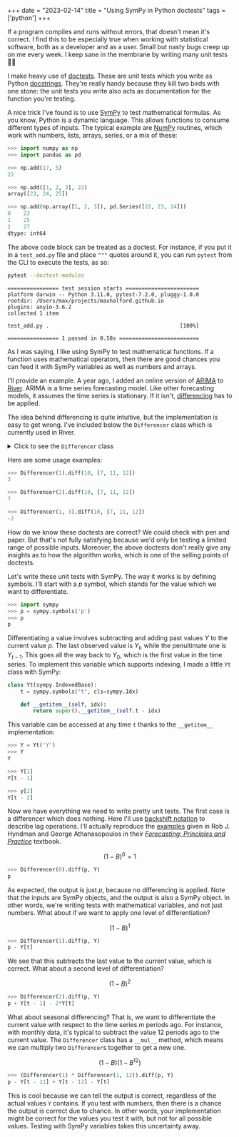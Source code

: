 +++
date = "2023-02-14"
title = "Using SymPy in Python doctests"
tags = ['python']
+++

If a program compiles and runs without errors, that doesn't mean it's correct. I find this to be especially true when working with statistical software, both as a developer and as a user. Small but nasty bugs creep up on me every week. I keep sane in the membrane by writing many unit tests 🐛🔨

I make heavy use of [doctests](https://docs.python.org/3/library/doctest.html). These are unit tests which you write as Python [docstrings](https://realpython.com/documenting-python-code/#documenting-your-python-code-base-using-docstrings). They're really handy because they kill two birds with one stone: the unit tests you write also acts as documentation for the function you're testing.

A nice trick I've found is to use [SymPy](https://www.sympy.org/en/index.html) to test mathematical formulas. As you know, Python is a dynamic language. This allows functions to consume different types of inputs. The typical example are [NumPy](https://numpy.org/) routines, which work with numbers, lists, arrays, series, or a mix of these:

```py
>>> import numpy as np
>>> import pandas as pd

>>> np.add(17, 5)
22

>>> np.add([1, 2, 3], 22)
array([23, 24, 25])

>>> np.add(np.array([1, 2, 3]), pd.Series([22, 23, 24]))
0    23
1    25
2    27
dtype: int64

```

The above code block can be treated as a doctest. For instance, if you put it in a `test_add.py` file and place `"""` quotes around it, you can run `pytest` from the CLI to execute the tests, as so:

```sh
pytest --doctest-modules
```

```
================ test session starts =======================
platform darwin -- Python 3.11.0, pytest-7.2.0, pluggy-1.0.0
rootdir: /Users/max/projects/maxhalford.github.io
plugins: anyio-3.6.2
collected 1 item

test_add.py .                                         [100%]

================ 1 passed in 0.58s =========================
```

As I was saying, I like using SymPy to test mathematical functions. If a function uses mathematical operators, then there are good chances you can feed it with SymPy variables as well as numbers and arrays.

I'll provide an example. A year ago, I added an online version of [ARIMA](https://www.wikiwand.com/en/Autoregressive_integrated_moving_average) to [River](https://riverml.xyz/0.14.0/). ARIMA is a time series forecasting model. Like other forecasting models, it assumes the time series is stationary. If it isn't, [differencing](https://www.wikiwand.com/en/Autoregressive_integrated_moving_average#Differencing) has to be applied.

The idea behind differencing is quite intuitive, but the implementation is easy to get wrong. I've included below the `Differencer` class which is currently used in River.

<details>
  <summary>Click to see the <code>Differencer</code> class</summary>

```py
import collections
import itertools
import math

class Differencer:
    """A time series differencer.

    References
    ----------
    [^1]: [Stationarity and differencing](https://otexts.com/fpp2/stationarity.html)
    [^2]: [Backshift notation](https://otexts.com/fpp2/backshift.html)

    """

    def __init__(self, d, m=1):
        self.d = d
        self.m = m

        def n_choose_k(n, k):
            f = math.factorial
            return f(n) // f(k) // f(n - k)

        self.coeffs = {0: 1}
        for k in range(1, d + 1):
            t = k * m
            coeff = (-1 if k % 2 else 1) * n_choose_k(n=d, k=k)
            self.coeffs[t] = coeff

    @property
    def n_required_past_values(self):
        return max(self.coeffs)

    @classmethod
    def from_coeffs(cls, coeffs):
        obj = cls(0, 0)
        obj.coeffs = coeffs
        return obj

    def __mul__(self, other):
        """Compose two differencers together."""
        coeffs = collections.defaultdict(int)

        for (t1, c1), (t2, c2) in itertools.product(self.coeffs.items(), other.coeffs.items()):
            coeffs[t1 + t2] += c1 * c2

        # Remove 0 coefficients
        for t, c in list(coeffs.items()):
            if c == 0:
                del coeffs[t]

        return Differencer.from_coeffs(dict(coeffs))

    def diff(self, p, Y: list):
        """Differentiate by applying each coefficient c at each index t.

        Parameters
        ----------
        Y
            The window of previous values. The first element is assumed to be the most recent
            value.

        """
        total = 0
        for t, c in self.coeffs.items():
            try:
                total += (c * Y[t - 1]) if t else p
            except IndexError:
                break
        return total

    def undiff(self, p, Y: list):
        """Differentiate by applying each coefficient c at each index t.

        Parameters
        ----------
        Y
            The window of previous values. The first element is assumed to be the most recent
            value.

        """
        total = p
        for t, c in self.coeffs.items():
            try:
                if t:
                    total -= c * Y[t - 1]
            except IndexError:
                break
        return total
```
</details>

Here are some usage examples:

```py
>>> Differencer(1).diff(10, [7, 11, 12])
3

>>> Differencer(2).diff(10, [7, 11, 12])
7

>>> Differencer(1, 3).diff(10, [7, 11, 12])
-2

```

How do we know these doctests are correct? We could check with pen and paper. But that's not fully satisfying because we'd only be testing a limited range of possible inputs. Moreover, the above doctests don't really give any insights as to how the algorithm works, which is one of the selling points of doctests.

Let's write these unit tests with SymPy. The way it works is by defining symbols. I'll start with a $p$ symbol, which stands for the value which we want to differentiate.

```py
>>> import sympy
>>> p = sympy.symbols('p')
>>> p
p

```

Differentiating a value involves subtracting and adding past values $Y$ to the current value $p$. The last observed value is $Y_t$, while the penultimate one is $Y_{t-1}$. This goes all the way back to $Y_0$, which is the first value in the time series. To implement this variable which supports indexing, I made a little `Yt` class with SymPy:

```py
class Yt(sympy.IndexedBase):
    t = sympy.symbols("t", cls=sympy.Idx)

    def __getitem__(self, idx):
        return super().__getitem__(self.t - idx)
```

This variable can be accessed at any time `t` thanks to the `__getitem__` implementation:

```py
>>> Y = Yt('Y')
>>> Y
Y

>>> Y[1]
Y[t - 1]

>>> y[2]
Y[t - 2]

```

Now we have everything we need to write pretty unit tests. The first case is a differencer which does nothing. Here I'll use [backshift notation](https://www.wikiwand.com/en/Lag_operator) to describe lag operations. I'll actually reproduce the [examples](https://otexts.com/fpp2/backshift.html) given in Rob J. Hyndman and George Athanasopoulos in their [*Forecasting: Principles and Practice*](https://otexts.com/fpp2/) textbook.

$$(1 - B)^0 = 1$$

```py
>>> Differencer(0).diff(p, Y)
p

```

As expected, the output is just $p$, because no differencing is applied. Note that the inputs are SymPy objects, and the output is also a SymPy object. In other words, we're writing tests with mathematical variables, and not just numbers. What about if we want to apply one level of differentiation?

$$(1 - B)^1$$

```py
>>> Differencer(1).diff(p, Y)
p - Y[t]

```

We see that this subtracts the last value to the current value, which is correct. What about a second level of differentiation?

$$(1 - B)^2$$

```py
>>> Differencer(2).diff(p, Y)
p + Y[t - 1] - 2*Y[t]

```

What about seasonal differencing? That is, we want to differentiate the current value with respect to the time series $m$ periods ago. For instance, with monthly data, it's typical to subtract the value 12 periods ago to the current value. The `Differencer` class has a `__mul__` method, which means we can multiply two `Differencer`s together to get a new one.

$$(1 - B)(1 - B^{12})$$

```py
>>> (Differencer(1) * Differencer(1, 12)).diff(p, Y)
p - Y[t - 11] + Y[t - 12] - Y[t]

```

This is cool because we can tell the output is correct, regardless of the actual values `Y` contains. If you test with numbers, then there is a chance the output is correct due to chance. In other words, your implementation might be correct for the values you test it with, but not for all possible values. Testing with SymPy variables takes this uncertainty away.
